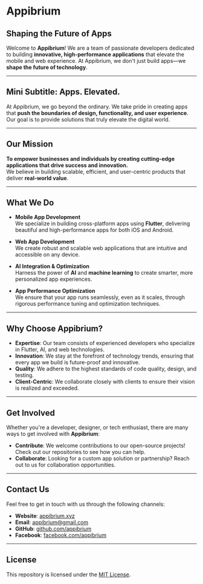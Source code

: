 # Appibrium

## Shaping the Future of Apps

Welcome to **Appibrium**! We are a team of passionate developers dedicated to building **innovative, high-performance applications** that elevate the mobile and web experience. At Appibrium, we don't just build apps—we **shape the future of technology**.

---

## Mini Subtitle: **Apps. Elevated.**

At Appibrium, we go beyond the ordinary. We take pride in creating apps that **push the boundaries of design, functionality, and user experience**. Our goal is to provide solutions that truly elevate the digital world.

---

## Our Mission

**To empower businesses and individuals by creating cutting-edge applications that drive success and innovation.**  
We believe in building scalable, efficient, and user-centric products that deliver **real-world value**.

---

## What We Do

- **Mobile App Development**  
  We specialize in building cross-platform apps using **Flutter**, delivering beautiful and high-performance apps for both iOS and Android.

- **Web App Development**  
  We create robust and scalable web applications that are intuitive and accessible on any device.

- **AI Integration & Optimization**  
  Harness the power of **AI** and **machine learning** to create smarter, more personalized app experiences.

- **App Performance Optimization**  
  We ensure that your app runs seamlessly, even as it scales, through rigorous performance tuning and optimization techniques.

---

## Why Choose Appibrium?

- **Expertise**: Our team consists of experienced developers who specialize in Flutter, AI, and web technologies.
- **Innovation**: We stay at the forefront of technology trends, ensuring that every app we build is future-proof and innovative.
- **Quality**: We adhere to the highest standards of code quality, design, and testing.
- **Client-Centric**: We collaborate closely with clients to ensure their vision is realized and exceeded.

---

## Get Involved

Whether you're a developer, designer, or tech enthusiast, there are many ways to get involved with **Appibrium**:

- **Contribute**: We welcome contributions to our open-source projects! Check out our repositories to see how you can help.
- **Collaborate**: Looking for a custom app solution or partnership? Reach out to us for collaboration opportunities.

---

## Contact Us

Feel free to get in touch with us through the following channels:

- **Website**: [appibrium.xyz](http://appibrium.xyz)
- **Email**: [appibrium@gmail.com](mailto:appibrium@gmail.com)
- **GitHub**: [github.com/appibrium](https://github.com/appibrium)
- **Facebook**: [facebook.com/appibrium](https://facebook.com/appibrium)


---

## License

This repository is licensed under the [MIT License](LICENSE).

